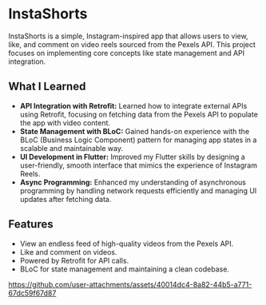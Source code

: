 # InstaShorts

InstaShorts is a simple, Instagram-inspired app that allows users to view, like, and comment on video reels sourced from the Pexels API. This project focuses on implementing core concepts like state management and API integration.

## What I Learned

- **API Integration with Retrofit:** Learned how to integrate external APIs using Retrofit, focusing on fetching data from the Pexels API to populate the app with video content.
- **State Management with BLoC:** Gained hands-on experience with the BLoC (Business Logic Component) pattern for managing app states in a scalable and maintainable way.
- **UI Development in Flutter:** Improved my Flutter skills by designing a user-friendly, smooth interface that mimics the experience of Instagram Reels.
- **Async Programming:** Enhanced my understanding of asynchronous programming by handling network requests efficiently and managing UI updates after fetching data.

## Features

- View an endless feed of high-quality videos from the Pexels API.
- Like and comment on videos.
- Powered by Retrofit for API calls.
- BLoC for state management and maintaining a clean codebase.




https://github.com/user-attachments/assets/40014dc4-8a82-44b5-a771-67dc59f67d87

